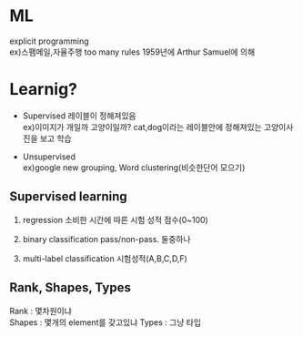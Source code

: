# ML

explicit programming\
ex)스팸메일,자율주행 too many rules
1959년에 Arthur Samuel에 의해


# Learnig?

- Supervised
레이블이 정해져있음\
ex)이미지가 개일까 고양이일까?
cat,dog이라는 레이블안에 정해져있는 고양이사진을 보고 학습

- Unsupervised\
ex)google new grouping, Word clustering(비슷한단어 모으기)


## Supervised learning

1. regression
소비한 시간에 따른 시험 성적 점수(0~100)

2. binary classification
pass/non-pass. 둘중하나

3. multi-label classification
시험성적(A,B,C,D,F) 


## Rank, Shapes, Types
Rank : 몇차원이냐\
Shapes : 몇개의 element를 갖고있냐
Types : 그냥 타입

